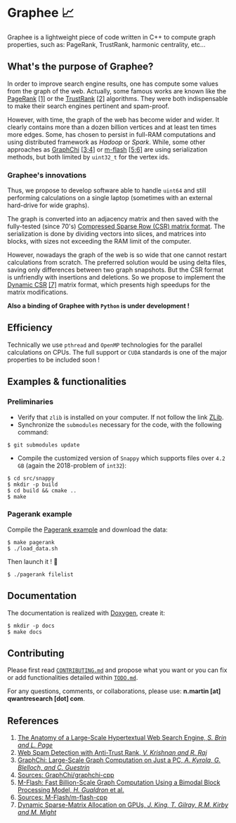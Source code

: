 # Graphee :chart_with_upwards_trend:
Graphee is a lightweight piece of code written in C++ to compute graph properties, such as:
PageRank, TrustRank, harmonic centrality, etc...

## What's the purpose of Graphee?
In order to improve search engine results, one has compute some values from the graph of the web.
Actually, some famous works are known like the
[PageRank](http://infolab.stanford.edu/pub/papers/google.pdf) [\[1\]](#References) or the
[TrustRank](http://i.stanford.edu/~kvijay/krishnan-raj-airweb06.pdf) [\[2\]](#References) algorithms. They were
both indispensable to make their search engines pertinent and spam-proof.

However, with time, the graph of the web has become wider and wider. It clearly contains more than a
dozen billion vertices and at least ten times more edges. Some, has chosen to persist in full-RAM
computations and using distributed framework as *Hadoop* or *Spark*. While, some other approaches as
[GraphChi](http://i.stanford.edu/~kvijay/krishnan-raj-airweb06.pdf) [\[3;4\]](#References) or
[m-flash](https://www.cc.gatech.edu/~dchau/papers/16-pkdd-mflash.pdf) [\[5;6\]](#References) are using serialization methods,
but both limited by `uint32_t` for the vertex ids.

### Graphee's innovations
Thus, we propose to develop software able to handle `uint64` and still performing calculations
on a single laptop (sometimes with an external hard-drive for wide graphs).

The graph is converted into an adjacency matrix and then saved with the fully-tested (since 70's)
[Compressed Sparse Row (CSR) matrix format](https://en.wikipedia.org/wiki/Sparse_matrix).
The serialization is done by dividing vectors into slices, and matrices into blocks, with sizes
not exceeding the RAM limit of the computer.

However, nowadays the graph of the web is so wide that one cannot restart calculations from scratch.
The preferred solution would be using delta files, saving only differences between two graph
snapshots. But the CSR format is unfriendly with insertions and deletions. So we propose
to implement the [Dynamic CSR](https://thomas.gilray.org/pdf/dynamic-csr.pdf) [\[7\]](#References) matrix format,
which presents high speedups for the matrix modifications.

**Also a binding of Graphee with `Python` is under development !**

## Efficiency
Technically we use `pthread` and `OpenMP` technologies for the parallel calculations on CPUs.
The full support or `CUDA` standards is one of the major properties to be included soon !

## Examples & functionalities

### Preliminaries
- Verify that `zlib` is installed on your computer. If not follow the link [ZLib](http://zlib.net).
- Synchronize the `submodules` necessary for the code, with the following command:
```
$ git submodules update
```
- Compile the customized version of `Snappy` which supports files over `4.2 GB` (again the 2018-problem of `int32`):
```
$ cd src/snappy
$ mkdir -p build
$ cd build && cmake ..
$ make
```

### Pagerank example
Compile the [Pagerank example](examples/pagerank.cpp) and download the data:
```
$ make pagerank
$ ./load_data.sh
```
Then launch it ! :tada:
```
$ ./pagerank filelist
```

## Documentation
The documentation is realized with [Doxygen](https://www.stack.nl/~dimitri/doxygen/), create it:
```
$ mkdir -p docs
$ make docs
```

## Contributing
Please first read [`CONTRIBUTING.md`](CONTRIBUTING.md) and propose what you want or you can fix or add functionalities detailed
within [`TODO.md`](TODO.md).

For any questions, comments, or collaborations, please use: **n.martin [at] qwantresearch [dot] com**.

## References
1. [The Anatomy of a Large-Scale Hypertextual Web Search Engine, *S. Brin and L. Page*](http://infolab.stanford.edu/pub/papers/google.pdf)
2. [Web Spam Detection with Anti-Trust Rank, *V. Krishnan and R. Raj*](http://i.stanford.edu/~kvijay/krishnan-raj-airweb06.pdf)
3. [GraphChi: Large-Scale Graph Computation on Just a PC, *A. Kyrola, G. Blelloch, and C. Guestrin*](http://i.stanford.edu/~kvijay/krishnan-raj-airweb06.pdf)
4. [Sources: GraphChi/graphchi-cpp](https://github.com/GraphChi/graphchi-cpp)
5. [M-Flash: Fast Billion-Scale Graph Computation Using a Bimodal Block Processing Model, *H. Gualdron* et al.](https://www.cc.gatech.edu/~dchau/papers/16-pkdd-mflash.pdf)
6. [Sources: M-Flash/m-flash-cpp](https://github.com/M-Flash/m-flash-cpp)
7. [Dynamic Sparse-Matrix Allocation on GPUs, *J. King, T. Gilray, R.M. Kirby and M. Might*](https://thomas.gilray.org/pdf/dynamic-csr.pdf)
